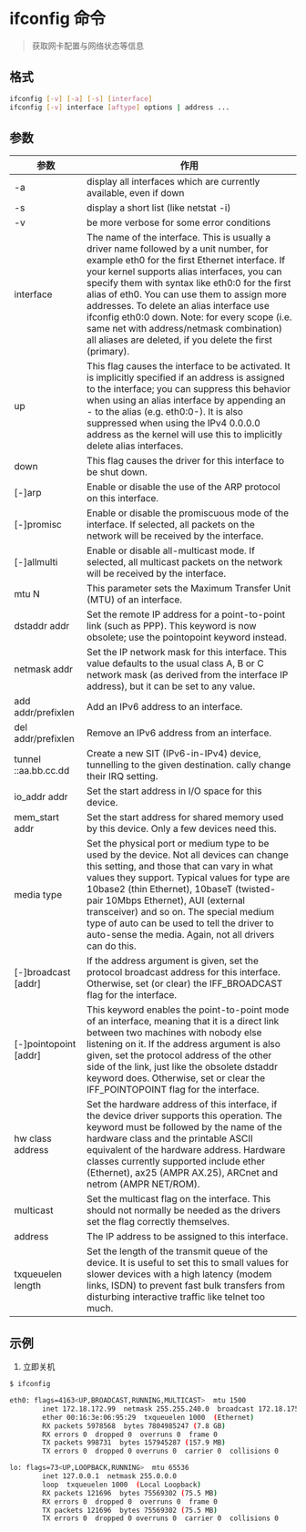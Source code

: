 # ifconfig 命令

> 获取网卡配置与网络状态等信息

## 格式

```bash
ifconfig [-v] [-a] [-s] [interface]
ifconfig [-v] interface [aftype] options | address ...
```

## 参数

| 参数 | 作用 |
| --------- | --------- |
| -a | display all interfaces which are currently available, even if down |
| -s | display a short list (like netstat -i) |
| -v | be more verbose for some error conditions |
| interface | The name of the interface.  This is usually a driver  name  followed  by  a unit  number,  for  example  eth0 for the first Ethernet interface. If your kernel supports alias interfaces, you can specify  them  with  syntax  like eth0:0  for  the  first  alias  of  eth0.  You  can use them to assign more addresses. To delete an alias interface use ifconfig  eth0:0  down.   Note: for  every  scope  (i.e.  same  net  with  address/netmask combination) all aliases are deleted, if you delete the first (primary). |
| up | This flag causes the interface to be activated.  It is implicitly specified if  an address is assigned to the interface; you can suppress this behavior when using an alias  interface  by  appending  an  -  to  the  alias  (e.g. eth0:0-).  It is also suppressed when using the IPv4 0.0.0.0 address as the kernel will use this to implicitly delete alias interfaces. |
| down | This flag causes the driver for this interface to be shut down. |
| [-]arp | Enable or disable the use of the ARP protocol on this interface. |
| [-]promisc | Enable or disable the promiscuous mode of the interface. If selected, all packets on the network will be received by the interface. |
| [-]allmulti | Enable or disable all-multicast mode. If selected, all multicast packets on the network will be received by the interface. |
| mtu N | This parameter sets the Maximum Transfer Unit (MTU) of an interface. |
| dstaddr addr | Set the remote IP address for a point-to-point link (such as PPP). This keyword is now obsolete; use the pointopoint keyword instead. |
| netmask addr | Set the IP network mask for this interface. This value defaults to the usual class A, B or C network mask (as derived from the interface IP address), but it can be set to any value. |
| add addr/prefixlen | Add an IPv6 address to an interface. |
| del addr/prefixlen | Remove an IPv6 address from an interface. |
| tunnel ::aa.bb.cc.dd | Create a new SIT (IPv6-in-IPv4) device, tunnelling to the given destination. cally change their IRQ setting. |
| io_addr addr | Set the start address in I/O space for this device. |
| mem_start addr | Set the start address for shared memory used by this device. Only a few devices need this. |
| media type | Set the physical port or medium type to be used by the device. Not all devices can change this setting, and those that can vary in what values they support. Typical values for type are 10base2 (thin Ethernet), 10baseT (twisted-pair 10Mbps Ethernet), AUI (external transceiver) and so on. The special medium type of auto can be used to tell the driver to auto-sense the media. Again, not all drivers can do this. |
| [-]broadcast [addr] | If the address argument is given, set the protocol broadcast address for this interface. Otherwise, set (or clear) the IFF_BROADCAST flag for the interface. |
| [-]pointopoint [addr] | This keyword enables the point-to-point mode of an interface, meaning that it is a direct link between two machines with nobody else listening on it. If the address argument is also given, set the protocol address of the other side of the link, just like the obsolete dstaddr keyword does. Otherwise, set or clear the IFF_POINTOPOINT flag for the interface. |
| hw class address | Set the hardware address of this interface, if the device driver supports this operation. The keyword must be followed by the name of the hardware class and the printable ASCII equivalent of the hardware address. Hardware classes currently supported include ether (Ethernet), ax25 (AMPR AX.25), ARCnet and netrom (AMPR NET/ROM). |
| multicast | Set the multicast flag on the interface. This should not normally be needed as the drivers set the flag correctly themselves. |
| address | The IP address to be assigned to this interface. |
| txqueuelen length | Set the length of the transmit queue of the device. It is useful to set this to small values for slower devices with a high latency (modem links, ISDN) to prevent fast bulk transfers from disturbing interactive traffic like telnet too much. |

## 示例

1. 立即关机

```bash
$ ifconfig

eth0: flags=4163<UP,BROADCAST,RUNNING,MULTICAST>  mtu 1500
        inet 172.18.172.99  netmask 255.255.240.0  broadcast 172.18.175.255
        ether 00:16:3e:06:95:29  txqueuelen 1000  (Ethernet)
        RX packets 5978568  bytes 7804985247 (7.8 GB)
        RX errors 0  dropped 0  overruns 0  frame 0
        TX packets 998731  bytes 157945287 (157.9 MB)
        TX errors 0  dropped 0 overruns 0  carrier 0  collisions 0

lo: flags=73<UP,LOOPBACK,RUNNING>  mtu 65536
        inet 127.0.0.1  netmask 255.0.0.0
        loop  txqueuelen 1000  (Local Loopback)
        RX packets 121696  bytes 75569302 (75.5 MB)
        RX errors 0  dropped 0  overruns 0  frame 0
        TX packets 121696  bytes 75569302 (75.5 MB)
        TX errors 0  dropped 0 overruns 0  carrier 0  collisions 0
```
